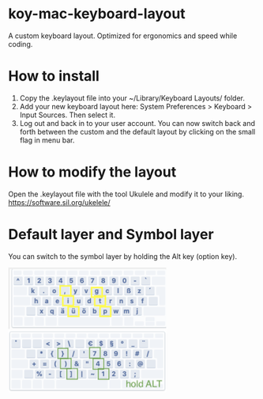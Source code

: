 # koy-mac-keyboard-layout
A custom keyboard layout. Optimized for ergonomics and speed while coding. 

# How to install
1. Copy the .keylayout file into your ~/Library/Keyboard Layouts/ folder.
2. Add your new keyboard layout here: System Preferences > Keyboard > Input Sources. Then select it. 
3. Log out and back in to your user account. You can now switch back and forth between the custom and the default layout by clicking on the small flag in menu bar.

# How to modify the layout
Open the .keylayout file with the tool Ukulele and modify it to your liking. https://software.sil.org/ukelele/

# Default layer and Symbol layer
You can switch to the symbol layer by holding the Alt key (option key).

<img src="screenshots/default-layer.png" alt="Default Layer" width="320"/>
<img src="screenshots/symbol-layer.png" alt="Symbol Layer" width="320"/>

